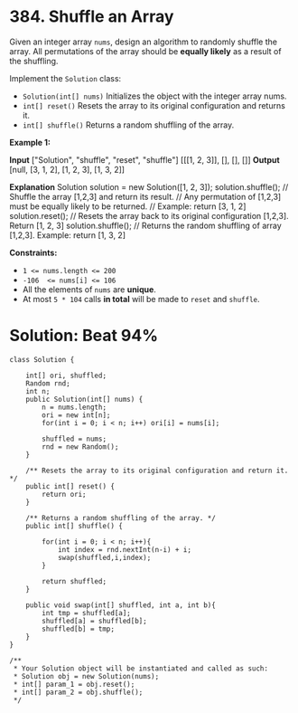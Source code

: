 # 384. Shuffle an Array
Given an integer array  `nums`, design an algorithm to randomly shuffle the array. All permutations of the array should be  **equally likely**  as a result of the shuffling.

Implement the  `Solution`  class:

-   `Solution(int[] nums)`  Initializes the object with the integer array nums.
-   `int[] reset()`  Resets the array to its original configuration and returns it.
-   `int[] shuffle()`  Returns a random shuffling of the array.

**Example 1:**

**Input**
["Solution", "shuffle", "reset", "shuffle"]
[[[1, 2, 3]], [], [], []]
**Output**
[null, [3, 1, 2], [1, 2, 3], [1, 3, 2]]

**Explanation**
Solution solution = new Solution([1, 2, 3]);
solution.shuffle();    // Shuffle the array [1,2,3] and return its result.
                       // Any permutation of [1,2,3] must be equally likely to be returned.
                       // Example: return [3, 1, 2]
solution.reset();      // Resets the array back to its original configuration [1,2,3]. Return [1, 2, 3]
solution.shuffle();    // Returns the random shuffling of array [1,2,3]. Example: return [1, 3, 2]

**Constraints:**

-   `1 <= nums.length <= 200`
-   `-106  <= nums[i] <= 106`
-   All the elements of  `nums`  are  **unique**.
-   At most  `5 * 104`  calls  **in total**  will be made to  `reset`  and  `shuffle`.

# Solution: Beat 94%
```
class Solution {

    int[] ori, shuffled;
    Random rnd;
    int n;
    public Solution(int[] nums) {
        n = nums.length;
        ori = new int[n];
        for(int i = 0; i < n; i++) ori[i] = nums[i];
        
        shuffled = nums;
        rnd = new Random();
    }
    
    /** Resets the array to its original configuration and return it. */
    public int[] reset() {
        return ori;
    }
    
    /** Returns a random shuffling of the array. */
    public int[] shuffle() {
        
        for(int i = 0; i < n; i++){
            int index = rnd.nextInt(n-i) + i;
            swap(shuffled,i,index);
        }
        
        return shuffled;
    }
    
    public void swap(int[] shuffled, int a, int b){
        int tmp = shuffled[a];
        shuffled[a] = shuffled[b];
        shuffled[b] = tmp;
    }
}

/**
 * Your Solution object will be instantiated and called as such:
 * Solution obj = new Solution(nums);
 * int[] param_1 = obj.reset();
 * int[] param_2 = obj.shuffle();
 */
```